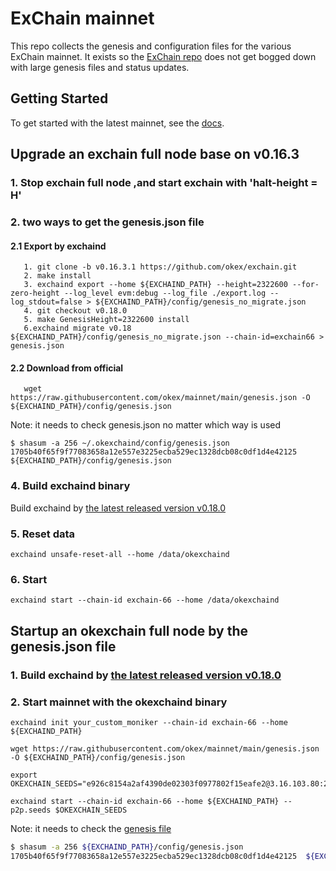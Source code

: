 # ExChain mainnet

This repo collects the genesis and configuration files for the various ExChain
mainnet. It exists so the [ExChain repo](https://github.com/okex/exchain)
does not get bogged down with large genesis files and status updates.

## Getting Started

To get started with the latest mainnet, see the
[docs](https://okexchain-docs.readthedocs.io/en/latest/getting-start/join-okexchain-mainnet.html).


## Upgrade an exchain full node base on v0.16.3

### 1. Stop exchain  full node ,and start exchain with 'halt-height = H'
### 2. two ways to get the genesis.json file
#### 2.1 Export by exchaind
```
   1. git clone -b v0.16.3.1 https://github.com/okex/exchain.git
   2. make install
   3. exchaind export --home ${EXCHAIND_PATH} --height=2322600 --for-zero-height --log_level evm:debug --log_file ./export.log --log_stdout=false > ${EXCHAIND_PATH}/config/genesis_no_migrate.json
   4. git checkout v0.18.0
   5. make GenesisHeight=2322600 install
   6.exchaind migrate v0.18 ${EXCHAIND_PATH}/config/genesis_no_migrate.json --chain-id=exchain66 > genesis.json
```
#### 2.2 Download from official
```
   wget https://raw.githubusercontent.com/okex/mainnet/main/genesis.json -O ${EXCHAIND_PATH}/config/genesis.json
```
Note: it needs to check genesis.json no matter which way is used
```
$ shasum -a 256 ~/.okexchaind/config/genesis.json
1705b40f65f9f77083658a12e557e3225ecba529ec1328dcb08c0df1d4e42125  ${EXCHAIND_PATH}/config/genesis.json
```
### 4. Build exchaind binary
Build exchaind by [the latest released version v0.18.0](https://github.com/okex/exchain/releases/tag/v0.18.0)

### 5. Reset data
`exchaind unsafe-reset-all --home /data/okexchaind`
### 6. Start
`exchaind start --chain-id exchain-66 --home /data/okexchaind`


## Startup an okexchain full node by the genesis.json file
### 1. Build exchaind by [the latest released version v0.18.0](https://github.com/okex/exchain/releases/tag/v0.18.0)


### 2. Start mainnet with the okexchaind binary

```
exchaind init your_custom_moniker --chain-id exchain-66 --home ${EXCHAIND_PATH}

wget https://raw.githubusercontent.com/okex/mainnet/main/genesis.json -O ${EXCHAIND_PATH}/config/genesis.json

export OKEXCHAIN_SEEDS="e926c8154a2af4390de02303f0977802f15eafe2@3.16.103.80:26656,7fa5b1d1f1e48659fa750b6aec702418a0e75f13@35.177.8.240:26656,c8f32b793871b56a11d94336d9ce6472f893524b@18.167.16.85:26656"

exchaind start --chain-id exchain-66 --home ${EXCHAIND_PATH} --p2p.seeds $OKEXCHAIN_SEEDS
```

Note: it needs to check the [genesis file](https://raw.githubusercontent.com/okex/mainnet/main/genesis.json)

```bash
$ shasum -a 256 ${EXCHAIND_PATH}/config/genesis.json
1705b40f65f9f77083658a12e557e3225ecba529ec1328dcb08c0df1d4e42125  ${EXCHAIND_PATH}/config/genesis.json
```
